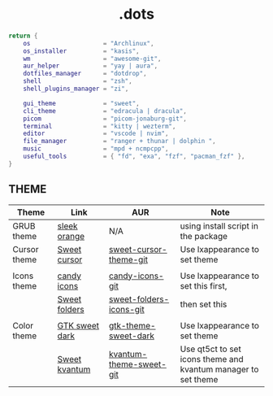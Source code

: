 # <center>.dots</center>
```lua
return {
    os                    = "Archlinux",
    os_installer          = "kasis",
    wm                    = "awesome-git",
    aur_helper            = "yay | aura",
    dotfiles_manager      = "dotdrop",
    shell                 = "zsh",
    shell_plugins_manager = "zi",

    gui_theme             = "sweet",
    cli_theme             = "edracula | dracula",
    picom                 = "picom-jonaburg-git",
    terminal              = "kitty | wezterm",
    editor                = "vscode | nvim",
    file_manager          = "ranger + thunar | dolphin ",
    music                 = "mpd + ncmpcpp",
    useful_tools          = { "fd", "exa", "fzf", "pacman_fzf" },
}
```

## THEME
| Theme        | Link                                                    | AUR                                                                                   | Note                                                              |
| ------------ | ------------------------------------------------------- | ------------------------------------------------------------------------------------- | ----------------------------------------------------------------- |
| GRUB theme   | [sleek orange](https://www.gnome-look.org/p/1414997/)   | N/A                                                                                   | using install script in the package                               |
| Cursor theme | [Sweet cursor](https://www.gnome-look.org/p/1393084/)   | [sweet-cursor-theme-git](https://aur.archlinux.org/packages/sweet-cursor-theme-git)   | Use lxappearance to set theme                                     |
|              |                                                         |                                                                                       |                                                                   |
| Icons theme  | [candy icons](https://www.gnome-look.org/p/1305251/)    | [candy-icons-git](https://aur.archlinux.org/packages/candy-icons-git)                 | Use lxappearance to set this first,                               |
|              | [Sweet folders](https://www.gnome-look.org/p/1284047/)  | [sweet-folders-icons-git](https://aur.archlinux.org/packages/sweet-folders-icons-git) | then set this                                                     |
|              |                                                         |                                                                                       |                                                                   |
| Color theme  | [GTK sweet dark](https://www.gnome-look.org/p/1253385/) | [gtk-theme-sweet-dark](https://aur.archlinux.org/packages/sweet-gtk-theme-dark)       | Use lxappearance to set theme                                     |
|              | [Sweet kvantum](https://store.kde.org/p/1294013/)       | [kvantum-theme-sweet-git](https://aur.archlinux.org/packages/kvantum-theme-sweet-git) | Use qt5ct to set icons theme and <br>kvantum manager to set theme |
